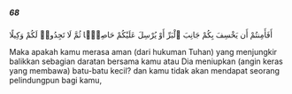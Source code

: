 ##### 68

<span class="ayah">أَفَأَمِنتُمْ أَن يَخْسِفَ بِكُمْ جَانِبَ ٱلْبَرِّ أَوْ يُرْسِلَ عَلَيْكُمْ حَاصِبًۭا ثُمَّ لَا تَجِدُوا۟ لَكُمْ وَكِيلًا</span>

<span class="ayah_translation">Maka apakah kamu merasa aman (dari hukuman Tuhan) yang menjungkir balikkan sebagian daratan bersama kamu atau Dia meniupkan (angin keras yang membawa) batu-batu kecil? dan kamu tidak akan mendapat seorang pelindungpun bagi kamu,</span>
